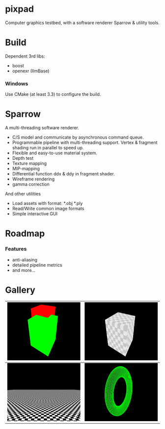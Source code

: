 pixpad
======
Computer graphics testbed, with a software renderer Sparrow & utility tools.

Build
=====
Dependent 3rd libs:
* boost
* openexr (IlmBase)

### Windows
Use CMake (at least 3.3) to configure the build.

Sparrow
====
A multi-threading software renderer.
- C/S model and communicate by asynchronous command queue.
- Programmable pipeline with multi-threading support. Vertex & fragment shading run in parallel to speed up.
- Flexible and easy-to-use material system.
- Depth test
- Texture mapping
- MIP-mapping
- Differential function ddx & ddy in fragment shader. 
- Wireframe rendering
- gamma correction

And other utilities
- Load assets with format: \*.obj \*.ply
- Read/Write common image formats
- Simple interactive GUI
	
Roadmap
====
### Features
- anti-aliasing
- detailed pipeline metrics
- and more...

Gallery
====
| <img alt="depth test" src="gallery/depth_test.png" width=336 height=189> | <img alt="textured box" src="gallery/textured_box.png" width=336 height=189> |
| :-----: | :-----: |
| <img alt="MIP-mapping" src="gallery/mipmap.png" width=336 height=189> | <img alt="torus" src="gallery/torus.png" width=336 height=189> |
